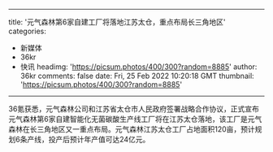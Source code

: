 
---
title: '元气森林第6家自建工厂将落地江苏太仓，重点布局长三角地区'
categories: 
 - 新媒体
 - 36kr
 - 快讯
headimg: 'https://picsum.photos/400/300?random=8885'
author: 36kr
comments: false
date: Fri, 25 Feb 2022 10:20:18 GMT
thumbnail: 'https://picsum.photos/400/300?random=8885'
---

<div>   
36氪获悉，元气森林公司和江苏省太仓市人民政府签署战略合作协议，正式宣布元气森林第6家自建智能化无菌碳酸生产线工厂将在江苏太仓落地，该工厂是元气森林在长三角地区又一重点布局。元气森林江苏太仓工厂占地面积120亩，预计规划6条产线，投产后预计年产值可达24亿元。  
</div>
            